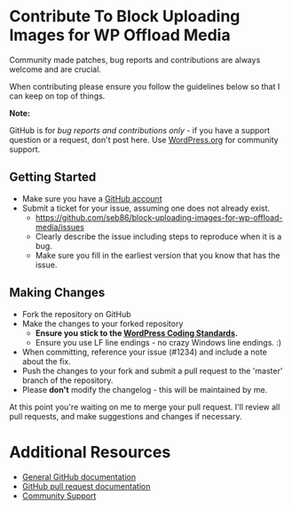 # Contribute To Block Uploading Images for WP Offload Media

Community made patches, bug reports and contributions are always welcome and are crucial.

When contributing please ensure you follow the guidelines below so that I can keep on top of things.

__Note:__

GitHub is for *bug reports and contributions only* - if you have a support question or a request, don't post here. Use [WordPress.org](https://wordpress.org/support/plugin/wp-offload-s3-filter-image-file-types) for community support.

## Getting Started

* Make sure you have a [GitHub account](https://github.com/signup/free)
* Submit a ticket for your issue, assuming one does not already exist.
  * https://github.com/seb86/block-uploading-images-for-wp-offload-media/issues
  * Clearly describe the issue including steps to reproduce when it is a bug.
  * Make sure you fill in the earliest version that you know that has the issue.

## Making Changes

* Fork the repository on GitHub
* Make the changes to your forked repository
  * **Ensure you stick to the [WordPress Coding Standards](http://codex.wordpress.org/WordPress_Coding_Standards).**
  * Ensure you use LF line endings - no crazy Windows line endings. :)
* When committing, reference your issue (#1234) and include a note about the fix.
* Push the changes to your fork and submit a pull request to the 'master' branch of the repository.
* Please **don't** modify the changelog - this will be maintained by me.

At this point you're waiting on me to merge your pull request. I'll review all pull requests, and make suggestions and changes if necessary.

# Additional Resources

* [General GitHub documentation](http://help.github.com/)
* [GitHub pull request documentation](http://help.github.com/send-pull-requests/)
* [Community Support](https://wordpress.org/support/plugin/wp-offload-s3-filter-image-file-types)
